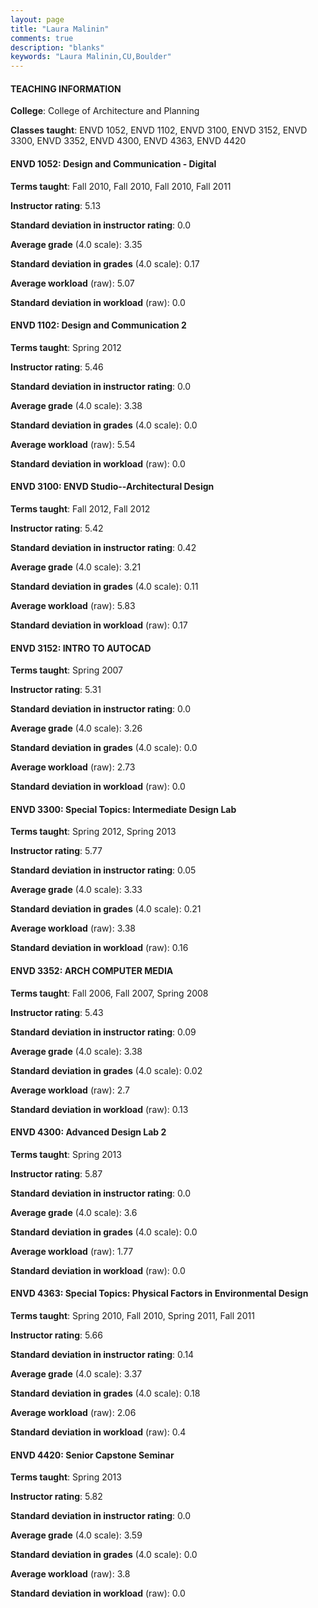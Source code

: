 ```yaml
---
layout: page
title: "Laura Malinin" 
comments: true
description: "blanks"
keywords: "Laura Malinin,CU,Boulder"
---
```

<head>
<script src="https://ajax.googleapis.com/ajax/libs/jquery/2.1.3/jquery.min.js"></script>
<script src="https://dl.dropboxusercontent.com/s/pc42nxpaw1ea4o9/highcharts.js?dl=0"></script>
<!-- <script src="../assets/js/highcharts.js"></script> -->
<style type="text/css">@font-face {
	font-family: "Bebas Neue";
	src: url(https://www.filehosting.org/file/details/544349/BebasNeue Regular.otf) format("opentype");
	}
	h1.Bebas { 
		font-family: "Bebas Neue", Verdana, Tahoma;
	}
</style>
</head>
	   
#### TEACHING INFORMATION

**College**: College of Architecture and Planning

**Classes taught**: ENVD 1052, ENVD 1102, ENVD 3100, ENVD 3152, ENVD 3300, ENVD 3352, ENVD 4300, ENVD 4363, ENVD 4420

#### ENVD 1052: Design and Communication - Digital

**Terms taught**: Fall 2010, Fall 2010, Fall 2010, Fall 2011

**Instructor rating**: 5.13

**Standard deviation in instructor rating**: 0.0

**Average grade** (4.0 scale): 3.35

**Standard deviation in grades** (4.0 scale): 0.17

**Average workload** (raw): 5.07

**Standard deviation in workload** (raw): 0.0

#### ENVD 1102: Design and Communication 2

**Terms taught**: Spring 2012

**Instructor rating**: 5.46

**Standard deviation in instructor rating**: 0.0

**Average grade** (4.0 scale): 3.38

**Standard deviation in grades** (4.0 scale): 0.0

**Average workload** (raw): 5.54

**Standard deviation in workload** (raw): 0.0

#### ENVD 3100: ENVD Studio--Architectural Design

**Terms taught**: Fall 2012, Fall 2012

**Instructor rating**: 5.42

**Standard deviation in instructor rating**: 0.42

**Average grade** (4.0 scale): 3.21

**Standard deviation in grades** (4.0 scale): 0.11

**Average workload** (raw): 5.83

**Standard deviation in workload** (raw): 0.17

#### ENVD 3152: INTRO TO AUTOCAD

**Terms taught**: Spring 2007

**Instructor rating**: 5.31

**Standard deviation in instructor rating**: 0.0

**Average grade** (4.0 scale): 3.26

**Standard deviation in grades** (4.0 scale): 0.0

**Average workload** (raw): 2.73

**Standard deviation in workload** (raw): 0.0

#### ENVD 3300: Special Topics: Intermediate Design Lab

**Terms taught**: Spring 2012, Spring 2013

**Instructor rating**: 5.77

**Standard deviation in instructor rating**: 0.05

**Average grade** (4.0 scale): 3.33

**Standard deviation in grades** (4.0 scale): 0.21

**Average workload** (raw): 3.38

**Standard deviation in workload** (raw): 0.16

#### ENVD 3352: ARCH COMPUTER MEDIA

**Terms taught**: Fall 2006, Fall 2007, Spring 2008

**Instructor rating**: 5.43

**Standard deviation in instructor rating**: 0.09

**Average grade** (4.0 scale): 3.38

**Standard deviation in grades** (4.0 scale): 0.02

**Average workload** (raw): 2.7

**Standard deviation in workload** (raw): 0.13

#### ENVD 4300: Advanced Design Lab 2

**Terms taught**: Spring 2013

**Instructor rating**: 5.87

**Standard deviation in instructor rating**: 0.0

**Average grade** (4.0 scale): 3.6

**Standard deviation in grades** (4.0 scale): 0.0

**Average workload** (raw): 1.77

**Standard deviation in workload** (raw): 0.0

#### ENVD 4363: Special Topics: Physical Factors in Environmental Design

**Terms taught**: Spring 2010, Fall 2010, Spring 2011, Fall 2011

**Instructor rating**: 5.66

**Standard deviation in instructor rating**: 0.14

**Average grade** (4.0 scale): 3.37

**Standard deviation in grades** (4.0 scale): 0.18

**Average workload** (raw): 2.06

**Standard deviation in workload** (raw): 0.4

#### ENVD 4420: Senior Capstone Seminar

**Terms taught**: Spring 2013

**Instructor rating**: 5.82

**Standard deviation in instructor rating**: 0.0

**Average grade** (4.0 scale): 3.59

**Standard deviation in grades** (4.0 scale): 0.0

**Average workload** (raw): 3.8

**Standard deviation in workload** (raw): 0.0

